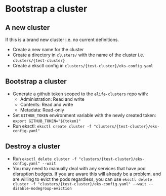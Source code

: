 # Bootstrap a cluster

## A new cluster

If this is a brand new cluster i.e. no current definitions.

- Create a new name for the cluster
- Create a directory in `clusters/` with the name of the cluster i.e. `clusters/{test-cluster}`
- Create a eksctl config in `clusters/{test-cluster}/eks-config.yaml`

## Bootstrap a cluster

- Generate a github token scoped to the `elife-clusters` repo with:
  - Administration: Read and write
  - Contents: Read and write
  - Metadata: Read-only
- Set `GITHUB_TOKEN` environment variable with the newly created token: `export GITHUB_TOKEN="${token}"`
- Run eksctl: `eksctl create cluster -f "clusters/{test-cluster}/eks-config.yaml"`

## Destroy a cluster

- Run `eksctl delete cluster -f "clusters/{test-cluster}/eks-config.yaml" --wait`
- You may need to manually deal with any services that have pod disruption budgets. If you are aware this will already be a problem, and are willing to evict the pods regardless, you can use `eksctl delete cluster -f "clusters/{test-cluster}/eks-config.yaml" --wait --disable-nodegroup-eviction`
